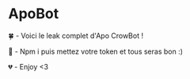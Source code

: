 # ApoBot
🍀 - Voici le leak complet d'Apo CrowBot ! 

🤞 - Npm i puis mettez votre token et tous seras bon :)

💔  - Enjoy <3
